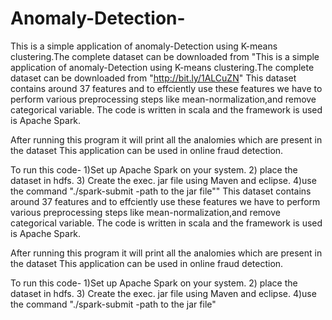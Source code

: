 # Anomaly-Detection-
This is a simple application of anomaly-Detection using K-means clustering.The complete dataset can be downloaded from "This is a simple application of anomaly-Detection using K-means clustering.The complete dataset can be downloaded from "http://bit.ly/1ALCuZN" This dataset contains around 37 features and to effciently use these features we have to perform various preprocessing steps like mean-normalization,and remove categorical variable. The code is written in scala and the framework is used is Apache Spark.

After running this program it will print all the analomies which are present in the dataset This application can be used in online fraud detection.

To run this code- 1)Set up Apache Spark on your system. 2) place the dataset in hdfs. 3) Create the exec. jar file using Maven and eclipse. 4)use the command "./spark-submit -path to the jar file""
This dataset contains around 37 features and to effciently use these features we have to perform various preprocessing steps like mean-normalization,and remove categorical variable.
The code is written in scala and the framework is used is Apache Spark.

After running this program it will print all the analomies which are present in the dataset
This application can be used in online fraud detection.

To run this code-
1)Set up Apache Spark on your system.
2) place the dataset in hdfs.
3) Create the exec. jar file using Maven and eclipse.
4)use the command "./spark-submit -path to the jar file"
